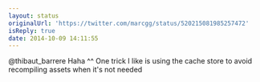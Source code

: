 ```yaml
---
layout: status
originalUrl: 'https://twitter.com/marcgg/status/520215081985257472'
isReply: true
date: 2014-10-09 14:11:55
---
```


@thibaut_barrere Haha ^^ One trick I like is using the cache store to avoid recompiling assets when it's not needed
